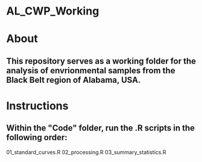 # AL_CWP_Working

# About

## This repository serves as a working folder for the analysis of envrionmental samples from the Black Belt region of Alabama, USA.

# Instructions
## Within the "Code" folder, run the .R scripts in the following order: 

01_standard_curves.R
02_processing.R
03_summary_statistics.R